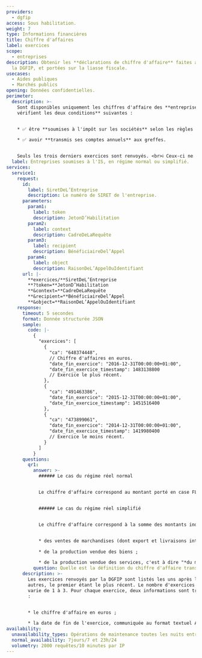 ```yaml
---
providers:
  - dgfip
access: Sous habilitation.
weight: 7
type: Informations financières
title: Chiffre d'affaires
label: exercices
scope:
  - entreprises
description: Obtenir les **déclarations de chiffre d'affaire** faites auprès de
  la DGFIP, et portées sur la liasse fiscale.
usecases:
  - Aides publiques
  - Marchés publics
opening: Données confidentielles.
perimeter:
  description: >-
    Sont disponibles uniquement les chiffres d'affaire des **entreprises qui
    vérifient les deux conditions** suivantes :


    * ✅ être **soumises à l'impôt sur les sociétés** selon les règles des régimes d'imposition réels, normal ou simplifié ;

    * ✅ avoir **transmis ses comptes annuels** aux greffes.


    Seuls les trois derniers exercices sont renvoyés. <br>ℹ️ Ceux-ci ne sont pas forcément les exercices des trois dernières années car il peut y avoir plusieurs exercices dans une même année.
  label: Entreprises soumises à l'IS, en régime normal ou simplifié.
services:
  service1:
    request:
      id:
        label: SiretDeL’Entreprise
        description: Le numéro de SIRET de l'entreprise.
      parameters:
        param1:
          label: token
          description: JetonD’Habilitation
        param2:
          label: context
          description: CadreDeLaRequête
        param3:
          label: recipient
          description: BénéficiaireDel’Appel
        param4:
          label: object
          description: RaisonDeL’AppelOuIdentifiant
      url: |-
        **exercices/**SiretDeL’Entreprise
        **?token=**JetonD’Habilitation
        **&context=**CadreDeLaRequête
        **&recipient=**BénéficiaireDel’Appel
        **&object=**RaisonDeL’AppelOuIdentifiant
    response:
      timeout: 5 secondes
      format: Donnée structurée JSON
      sample:
        code: |-
          {
            "exercices": [
              {
                "ca": "648374448",
                // Chiffre d'affaires en euros.
                "date_fin_exercice": "2016-12-31T00:00:00+01:00",
                "date_fin_exercice_timestamp": 1483138800
                // Exercice le plus récent.
              },
              {
                "ca": "491463386",
                "date_fin_exercice": "2015-12-31T00:00:00+01:00",
                "date_fin_exercice_timestamp": 1451516400
              },
              {
                "ca": "473899061",
                "date_fin_exercice": "2014-12-31T00:00:00+01:00",
                "date_fin_exercice_timestamp": 1419980400
                // Exercice le moins récent.
              }
            ]
          }
      questions:
        qr1:
          answer: >-
            ###### Le cas du régime réel normal


            Le chiffre d'affaire correspond au montant porté en case FL du [formulaire 2052 - compte de résultat de l'exercice](https://www.impots.gouv.fr/portail/files/formulaires/2052-sd/2018/2052-sd_2117.pdf), c'est-à-dire, le total des chiffres d'affaire nets de France et d'exportations et livraisons intracommunautaires.


            ###### Le cas du régime réel simplifié


            Le chiffre d'affaire correspond à la somme des montants indiqués dans les cases 210, 214 et 218 du [formulaire 2033B - compte de résultat simplifié de l'exercice](https://www.impots.gouv.fr/portail/files/formulaires/2033-sd/2018/2033-sd_2094.pdf) ; c'est à dire le total :


            * des ventes de marchandises (dont export et livraisons intracommunautaires) ;

            * de la production vendue des biens ;

            * de la production vendue des services, c'est à dire "*du montant des travaux, études et prestations de services exécutés, comprenant le cas échéant les produits des activités annexes (services exploités dans l'intérêt du personnel, commissions et courtages, locations diverses, mises à disposition de personnel facturées, ports et frais accessoires facturés, boni sur remises d'emballages consignés)."* <br>[Source : impôts.gouv](https://www.impots.gouv.fr/portail/files/formulaires/2033-sd/2019/2033-sd_2570.pdf)
          question: Quelle est la définition du chiffre d'affaire transmis ?
      description: >-
        Les exercices renvoyés par la DGFIP sont listés les uns après les
        autres, le premier étant le plus récent. Le nombre d'exercices renvoyés
        varie de 1 à 3. Pour chaque exercice, deux informations sont transmises
        :


        * le chiffre d'affaire en euros ;

        * la date de fin de l'exercice, communiquée au format textuel AAAA-MM-JJ et au format timestamp UNIX.
availability:
  unavailability_types: Opérations de maintenance toutes les nuits entre 1h et 2h.
  normal_availability: 7jours/7 et 23h/24
  volumetry: 2000 requêtes/10 minutes par IP
---
```

